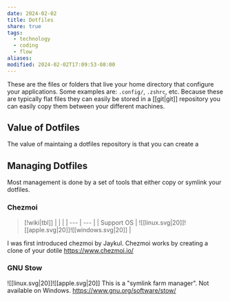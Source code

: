 ```yaml
---
date: 2024-02-02
title: Dotfiles
share: true
tags:
  - technology
  - coding
  - flow
aliases: 
modified: 2024-02-02T17:09:53-08:00
---
```


These are the files or folders that live your home directory that configure your applications. Some examples are: `.config/`, `.zshrc`, etc.
Because these are typically flat files they can easily be stored in a [[git|git]] repository you can easily copy them between your different machines.
## Value of Dotfiles
The value of maintaing a dotfiles repository is that you can create a 
## Managing Dotfiles
Most management is done by a set of tools that either copy or symlink your dotfiles.
### Chezmoi
> [!wiki|tbl]]
> | | |
> | --- | --- |
> | Support OS | ![[linux.svg|20]]![[apple.svg|20]]![[windows.svg|20]] |

I was first introduced chezmoi by Jaykul. Chezmoi works by creating a clone of your dotile
https://www.chezmoi.io/
### GNU Stow
![[linux.svg|20]]![[apple.svg|20]]
This is a "symlink farm manager". Not available on Windows.
https://www.gnu.org/software/stow/